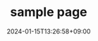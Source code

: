 ---
weight: 1000
title: "sample page"
description: "test用のサンプルページだよ あとで消すよ"
icon: "Labs"
date: "2024-01-15T13:26:58+09:00"
lastmod: "2024-01-15T13:26:58+09:00"
draft: false
toc: true
---